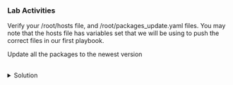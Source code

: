 ### Lab Activities
Verify your /root/hosts file, and /root/packages_update.yaml files. You may note that the hosts file has variables set that we will be using to push the correct files in our first playbook. 

Update all the packages to the newest version

<br>
<details>
<summary>Solution</summary>

```plain
cat /root/hosts
```{{exec}}

Note: There are variables now assigned to each of the servers (env)

```plain
cat /root/packages_update.yaml
```{{exec}}

Note: This will update all current packages on the server

Run the Playbook update all the packages.
```plain
ansible-playbook -i /root/hosts /root/packages_update.yaml
```{{exec}}

Better run it twice just to compare the output.

</details>